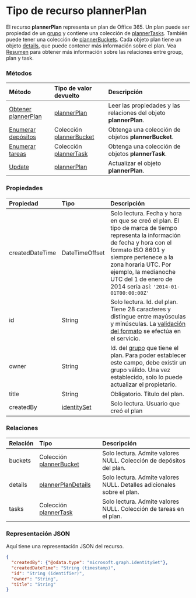 # <a name="plannerplan-resource-type"></a>Tipo de recurso plannerPlan

El recurso **plannerPlan** representa un plan de Office 365. Un plan puede ser propiedad de un [grupo](group.md) y contiene una colección de [plannerTasks](plannerTask.md). También puede tener una colección de [plannerBuckets](plannerBucket.md). Cada objeto plan tiene un objeto [details](plannerPlanDetails.md), que puede contener más información sobre el plan. Vea [Resumen](planner_overview.md) para obtener más información sobre las relaciones entre group, plan y task.



### <a name="methods"></a>Métodos

| Método           | Tipo de valor devuelto    |Descripción|
|:---------------|:--------|:----------|
|[Obtener plannerPlan](../api/plannerplan_get.md) | [plannerPlan](plannerplan.md) |Leer las propiedades y las relaciones del objeto **plannerPlan**.|
|[Enumerar depósitos](../api/plannerplan_list_buckets.md) |Colección [plannerBucket](plannerbucket.md)| Obtenga una colección de objetos **plannerBucket**.|
|[Enumerar tareas](../api/plannerplan_list_tasks.md) |Colección [plannerTask](plannertask.md)| Obtenga una colección de objetos **plannerTask**.|
|[Update](../api/plannerplan_update.md) | [plannerPlan](plannerplan.md)    |Actualizar el objeto **plannerPlan**. |

### <a name="properties"></a>Propiedades
| Propiedad       | Tipo    |Descripción|
|:---------------|:--------|:----------|
|createdDateTime|DateTimeOffset|Solo lectura. Fecha y hora en que se creó el plan. El tipo de marca de tiempo representa la información de fecha y hora con el formato ISO 8601 y siempre pertenece a la zona horaria UTC. Por ejemplo, la medianoche UTC del 1 de enero de 2014 sería así: `'2014-01-01T00:00:00Z'`|
|id|String| Solo lectura. Id. del plan. Tiene 28 caracteres y distingue entre mayúsculas y minúsculas. La [validación del formato](planner_identifiers_disclaimer.md) se efectúa en el servicio.|
|owner|String|Id. del [grupo](group.md) que tiene el plan. Para poder establecer este campo, debe existir un grupo válido. Una vez establecido, solo lo puede actualizar el propietario.|
|title|String|Obligatorio. Título del plan.|
|createdBy|[identitySet](identityset.md)|Solo lectura. Usuario que creó el plan|

### <a name="relationships"></a>Relaciones
| Relación | Tipo    |Descripción|
|:---------------|:--------|:----------|
|buckets|Colección [plannerBucket](plannerbucket.md)| Solo lectura. Admite valores NULL. Colección de depósitos del plan.|
|details|[plannerPlanDetails](plannerplandetails.md)| Solo lectura. Admite valores NULL. Detalles adicionales sobre el plan.|
|tasks|Colección [plannerTask](plannertask.md)| Solo lectura. Admite valores NULL. Colección de tareas en el plan.|

### <a name="json-representation"></a>Representación JSON

Aquí tiene una representación JSON del recurso.

<!-- {
  "blockType": "resource",
  "optionalProperties": [

  ],
  "@odata.type": "microsoft.graph.plannerPlan"
}-->

```json
{
  "createdBy": {"@odata.type": "microsoft.graph.identitySet"},
  "createdDateTime": "String (timestamp)",
  "id": "String (identifier)",
  "owner": "String",
  "title": "String"
}

```

<!-- uuid: 8fcb5dbc-d5aa-4681-8e31-b001d5168d79
2015-10-25 14:57:30 UTC -->
<!-- {
  "type": "#page.annotation",
  "description": "plannerPlan resource",
  "keywords": "",
  "section": "documentation",
  "tocPath": ""
}-->